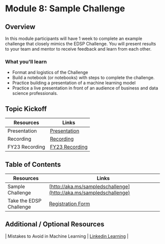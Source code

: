 # Module 8: Sample Challenge

## Overview

In this module participants will have 1 week to complete an example challenge that closely mimics the EDSP Challenge.  You will present results to your team and mentor to receive feedback and learn from each other.

### What you'll learn

- Format and logistics of the Challenge
- Build a notebook (or notebooks) with steps to complete the challenge.
- Practice building a presentation of a machine learning model
- Practice a live presentation in front of an audience of business and data science professionals.

## Topic Kickoff

| Resources          | Links                            |
|-------------------|----------------------------------|
| Presentation        |  [Presentation](./Presentations) |
| Recording     |  [Recording](https://msit.microsoftstream.com/video/dee60840-98dc-997d-240a-f1ecab9f7867)|
| FY23 Recording     |  [FY23 Recording](https://msit.microsoftstream.com/video/40e30840-98dc-ba75-8286-f1ed9dc0ecf3)|


## Table of Contents 

| Resources          | Links                            |
|-------------------|----------------------------------|
| Sample Challenge      | [http://aka.ms/sampledschallenge](http://aka.ms/sampledschallenge) | 
| Take the EDSP Challenge        | [Registration Form](https://nam06.safelinks.protection.outlook.com/?url=https%3A%2F%2Fforms.office.com%2Fpages%2Fresponsepage.aspx%3Fid%3Dv4j5cvGGr0GRqy180BHbR_TeHpjnH61IokK125Gy1-VUQzA5SlpMQlVaMVRZUjIyOEJFSlk1TUVDNC4u&data=04%7C01%7Ccamatthews%40microsoft.com%7Cb375939bc5e045f94d4a08da05f981d5%7C72f988bf86f141af91ab2d7cd011db47%7C1%7C0%7C637828866496609352%7CUnknown%7CTWFpbGZsb3d8eyJWIjoiMC4wLjAwMDAiLCJQIjoiV2luMzIiLCJBTiI6Ik1haWwiLCJXVCI6Mn0%3D%7C3000&sdata=UVlwelnkGJsZapWBTQN3IsObt0I4vlMsSlbJI21cPMA%3D&reserved=0) | 


## Additional / Optional Resources 
| Mistakes to Avoid in Machine Learning        | [Linkedin Learning](https://www.linkedin.com/learning-login/share?account=3322&forceAccount=false&redirect=https%3A%2F%2Fwww.linkedin.com%2Flearning%2Fmistakes-to-avoid-in-machine-learning%3Ftrk%3Dshare_ent_url%26shareId%3DG4jGd0BXTyW5v1vVuPeBUA%253D%253D) | 